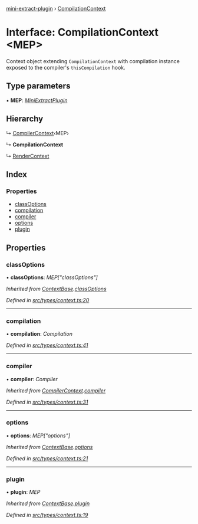 [mini-extract-plugin](../README.md) › [CompilationContext](compilationcontext.md)

# Interface: CompilationContext <**MEP**>

Context object extending `CompilationContext` with compilation instance
exposed to the compiler's `thisCompilation` hook.

## Type parameters

▪ **MEP**: *[MiniExtractPlugin](miniextractplugin.md)*

## Hierarchy

  ↳ [CompilerContext](compilercontext.md)‹MEP›

  ↳ **CompilationContext**

  ↳ [RenderContext](rendercontext.md)

## Index

### Properties

* [classOptions](compilationcontext.md#classoptions)
* [compilation](compilationcontext.md#compilation)
* [compiler](compilationcontext.md#compiler)
* [options](compilationcontext.md#options)
* [plugin](compilationcontext.md#plugin)

## Properties

###  classOptions

• **classOptions**: *MEP["classOptions"]*

*Inherited from [ContextBase](contextbase.md).[classOptions](contextbase.md#classoptions)*

*Defined in [src/types/context.ts:20](https://github.com/JuroOravec/mini-extract-plugin/blob/ee56c59/src/types/context.ts#L20)*

___

###  compilation

• **compilation**: *Compilation*

*Defined in [src/types/context.ts:41](https://github.com/JuroOravec/mini-extract-plugin/blob/ee56c59/src/types/context.ts#L41)*

___

###  compiler

• **compiler**: *Compiler*

*Inherited from [CompilerContext](compilercontext.md).[compiler](compilercontext.md#compiler)*

*Defined in [src/types/context.ts:31](https://github.com/JuroOravec/mini-extract-plugin/blob/ee56c59/src/types/context.ts#L31)*

___

###  options

• **options**: *MEP["options"]*

*Inherited from [ContextBase](contextbase.md).[options](contextbase.md#options)*

*Defined in [src/types/context.ts:21](https://github.com/JuroOravec/mini-extract-plugin/blob/ee56c59/src/types/context.ts#L21)*

___

###  plugin

• **plugin**: *MEP*

*Inherited from [ContextBase](contextbase.md).[plugin](contextbase.md#plugin)*

*Defined in [src/types/context.ts:19](https://github.com/JuroOravec/mini-extract-plugin/blob/ee56c59/src/types/context.ts#L19)*
